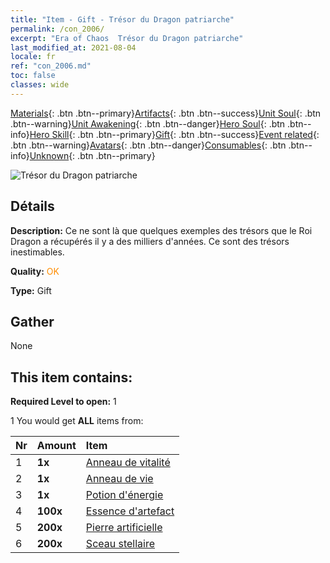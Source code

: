 ```yaml
---
title: "Item - Gift - Trésor du Dragon patriarche"
permalink: /con_2006/
excerpt: "Era of Chaos  Trésor du Dragon patriarche"
last_modified_at: 2021-08-04
locale: fr
ref: "con_2006.md"
toc: false
classes: wide
---
```

 [Materials](/ItemsFR/){: .btn .btn--primary}[Artifacts](/ItemsFR/Artifacts/){: .btn .btn--success}[Unit Soul](/ItemsFR/UnitSoul/){: .btn .btn--warning}[Unit Awakening](/ItemsFR/UnitAwakening/){: .btn .btn--danger}[Hero Soul](/ItemsFR/HeroSoul/){: .btn .btn--info}[Hero Skill](/ItemsFR/HeroSkill/){: .btn .btn--primary}[Gift](/ItemsFR/Gift/){: .btn .btn--success}[Event related](/ItemsFR/Events/){: .btn .btn--warning}[Avatars](/ItemsFR/Avatars/){: .btn .btn--danger}[Consumables](/ItemsFR/Consumables/){: .btn .btn--info}[Unknown](/ItemsFR/Unknown/){: .btn .btn--primary}

 ![Trésor du Dragon patriarche](/images/t/BloodoftheDragon_1.png)

## Détails
 **Description:** Ce ne sont là que quelques exemples des trésors que le Roi Dragon a récupérés il y a des milliers d'années. Ce sont des trésors inestimables.

 **Quality:** <span style="color: #FF8C00">OK</span>

 **Type:** Gift

## Gather

  None

## This item contains:

 **Required Level to open:** 1

 1 You would get **ALL** items  from:

  | Nr | Amount |     Item    |
  |:---|:-------|:------------|
  | 1 |  **1x** | [Anneau de vitalité](/ItemsFR/art_106/) |  | 
  | 2 |  **1x** | [Anneau de vie](/ItemsFR/art_107/) |  | 
  | 3 |  **1x** | [Potion d'énergie](/ItemsFR/art_108/) |  | 
  | 4 |  **100x** | [Essence d'artefact](/ItemsFR/con_761/) |  | 
  | 5 |  **200x** | [Pierre artificielle](/ItemsFR/art_188/) |  | 
  | 6 |  **200x** | [Sceau stellaire](/ItemsFR/con_876/) |  | 
